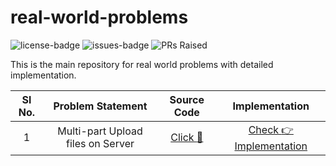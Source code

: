 # real-world-problems

![license-badge](https://img.shields.io/github/license/shravan20/real-world-problems?style=plastic)
![issues-badge](https://img.shields.io/github/issues/shravan20/real-world-problems?style=plastic) 
![PRs Raised](https://img.shields.io/github/issues-pr/shravan20/real-world-problems?style=plastic)



This is the main repository for real world problems with detailed implementation.

|Sl No.| Problem Statement  | Source Code  | Implementation  |
|:-:|:-:|:-:|:-:|
|1| Multi-part Upload files on Server  | [ Click :file_folder: ](/file-upload)  | [ Check :point_right: Implementation  ](/file-upload/README.md)  |
